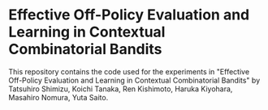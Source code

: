 # Effective Off-Policy Evaluation and Learning in Contextual Combinatorial Bandits
This repository contains the code used for the experiments in "Effective Off-Policy Evaluation and Learning in Contextual Combinatorial Bandits" by Tatsuhiro Shimizu, Koichi Tanaka, Ren Kishimoto, Haruka Kiyohara, Masahiro Nomura, Yuta Saito.
